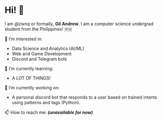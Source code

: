 # Hi! 👋 

I am *@zwnq* or formally, **Gil Andrew**. I am a computer science undergrad student from the Philippines! :philippines: 

👀 I’m interested in:

- Data Science and Analytics (AI/ML)
- Web and Game Development
- Discord and Telegram bots

🧐 I’m currently learning:

- A LOT OF THINGS!

🧐 I’m currently working on:

- A personal discord bot that responds to a user based on trained intents using patterns and tags (Python).

📫 How to reach me:
***(unavailable for now)***
